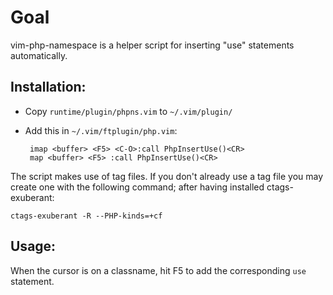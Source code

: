 # Goal

vim-php-namespace is a helper script for inserting "use" statements automatically.

## Installation:

 * Copy `runtime/plugin/phpns.vim` to `~/.vim/plugin/`
 * Add this in `~/.vim/ftplugin/php.vim`:

        imap <buffer> <F5> <C-O>:call PhpInsertUse()<CR>
        map <buffer> <F5> :call PhpInsertUse()<CR>

The script makes use of tag files. If you don't already use a tag file you may create one with the following command; after having installed ctags-exuberant:

    ctags-exuberant -R --PHP-kinds=+cf

## Usage:

When the cursor is on a classname, hit F5 to add the corresponding `use` statement.

